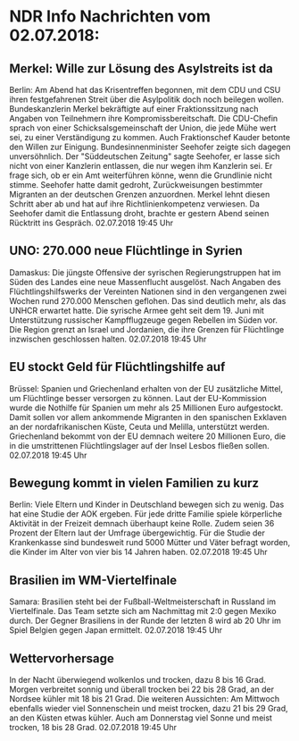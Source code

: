 # NDR Info Nachrichten vom 02.07.2018:


## Merkel: Wille zur Lösung des Asylstreits ist da
Berlin: Am Abend hat das Krisentreffen begonnen, mit dem CDU und CSU ihren festgefahrenen Streit über die Asylpolitik doch noch beilegen wollen. Bundeskanzlerin Merkel bekräftigte auf einer Fraktionssitzung nach Angaben von Teilnehmern ihre Kompromissbereitschaft. Die CDU-Chefin sprach von einer Schicksalsgemeinschaft der Union, die jede Mühe wert sei, zu einer Verständigung zu kommen. Auch Fraktionschef Kauder betonte den Willen zur Einigung. Bundesinnenminister Seehofer zeigte sich dagegen unversöhnlich. Der "Süddeutschen Zeitung" sagte Seehofer, er lasse sich nicht von einer Kanzlerin entlassen, die nur wegen ihm Kanzlerin sei. Er frage sich, ob er ein Amt weiterführen könne, wenn die Grundlinie nicht stimme. Seehofer hatte damit gedroht, Zurückweisungen bestimmter Migranten an der deutschen Grenzen anzuordnen. Merkel lehnt diesen Schritt aber ab und hat auf ihre Richtlinienkompetenz verwiesen. Da Seehofer damit die Entlassung droht, brachte er gestern Abend seinen Rücktritt ins Gespräch. 02.07.2018 19:45 Uhr 

## UNO: 270.000 neue Flüchtlinge in Syrien
Damaskus: Die jüngste Offensive der syrischen Regierungstruppen hat im Süden des Landes eine neue Massenflucht ausgelöst. Nach Angaben des Flüchtlingshilfswerks der Vereinten Nationen sind in den vergangenen zwei Wochen rund 270.000 Menschen geflohen. Das sind deutlich mehr, als das UNHCR erwartet hatte. Die syrische Armee geht seit dem 19. Juni mit Unterstützung russischer Kampfflugzeuge gegen Rebellen im Süden vor. Die Region grenzt an Israel und Jordanien, die ihre Grenzen für Flüchtlinge inzwischen geschlossen halten. 02.07.2018 19:45 Uhr 

## EU stockt Geld für Flüchtlingshilfe auf
Brüssel: 	Spanien und Griechenland erhalten von der EU zusätzliche Mittel, um Flüchtlinge besser versorgen zu können. Laut der EU-Kommission wurde die Nothilfe für Spanien um mehr als 25 Millionen Euro aufgestockt. Damit sollen vor allem ankommende Migranten in den spanischen Exklaven an der nordafrikanischen Küste, Ceuta und Melilla, unterstützt werden. Griechenland bekommt von der EU demnach weitere 20 Millionen Euro, die in die umstrittenen Flüchtlingslager auf der Insel Lesbos fließen sollen. 02.07.2018 19:45 Uhr 

## Bewegung kommt in vielen Familien zu kurz
Berlin: Viele Eltern und Kinder in Deutschland bewegen sich zu wenig. Das hat eine Studie der AOK ergeben. Für jede dritte Familie spiele körperliche Aktivität in der Freizeit demnach überhaupt keine Rolle. Zudem seien 36 Prozent der Eltern laut der Umfrage übergewichtig. Für die Studie der Krankenkasse sind bundesweit rund 5000 Mütter und Väter befragt worden, die Kinder im Alter von vier bis 14 Jahren haben. 02.07.2018 19:45 Uhr 

## Brasilien im WM-Viertelfinale
Samara: Brasilien steht bei der Fußball-Weltmeisterschaft in Russland im Viertelfinale. Das Team setzte sich am Nachmittag mit 2:0 gegen Mexiko durch. Der Gegner Brasiliens in der Runde der letzten 8 wird ab 20 Uhr im Spiel Belgien gegen Japan ermittelt. 02.07.2018 19:45 Uhr 

## Wettervorhersage
In der Nacht überwiegend wolkenlos und trocken, dazu 8 bis 16 Grad. Morgen verbreitet sonnig und überall trocken bei 22 bis 28 Grad, an der Nordsee kühler mit 18 bis 21 Grad. Die weiteren Aussichten:
Am Mittwoch ebenfalls wieder viel Sonnenschein und meist trocken, dazu 21 bis 29 Grad, an den Küsten etwas kühler. Auch am Donnerstag viel Sonne und meist trocken, 18 bis 28 Grad. 02.07.2018 19:45 Uhr 
